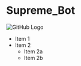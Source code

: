 # Supreme_Bot
![GitHub Logo](https://upload.wikimedia.org/wikipedia/commons/2/23/Supreme-logo-newyork.png)
* Item 1
* Item 2
  * Item 2a
  * Item 2b
